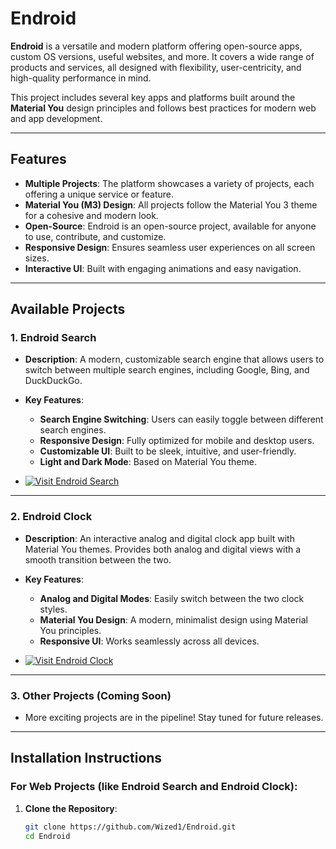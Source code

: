 # Endroid

**Endroid** is a versatile and modern platform offering open-source apps, custom OS versions, useful websites, and more. It covers a wide range of products and services, all designed with flexibility, user-centricity, and high-quality performance in mind.

This project includes several key apps and platforms built around the **Material You** design principles and follows best practices for modern web and app development.

---

## Features

- **Multiple Projects**: The platform showcases a variety of projects, each offering a unique service or feature.
- **Material You (M3) Design**: All projects follow the Material You 3 theme for a cohesive and modern look.
- **Open-Source**: Endroid is an open-source project, available for anyone to use, contribute, and customize.
- **Responsive Design**: Ensures seamless user experiences on all screen sizes.
- **Interactive UI**: Built with engaging animations and easy navigation.

---

## Available Projects

### 1. **Endroid Search**
- **Description**: A modern, customizable search engine that allows users to switch between multiple search engines, including Google, Bing, and DuckDuckGo.
  
- **Key Features**:
  - **Search Engine Switching**: Users can easily toggle between different search engines.
  - **Responsive Design**: Fully optimized for mobile and desktop users.
  - **Customizable UI**: Built to be sleek, intuitive, and user-friendly.
  - **Light and Dark Mode**: Based on Material You theme.

- [![Visit Endroid Search](https://img.shields.io/badge/Visit%20Project-Endroid%20Search-%2303DAC6?style=for-the-badge&logo=google)](https://wized1.github.io/Search/)

---

### 2. **Endroid Clock**
- **Description**: An interactive analog and digital clock app built with Material You themes. Provides both analog and digital views with a smooth transition between the two.

- **Key Features**:
  - **Analog and Digital Modes**: Easily switch between the two clock styles.
  - **Material You Design**: A modern, minimalist design using Material You principles.
  - **Responsive UI**: Works seamlessly across all devices.

- [![Visit Endroid Clock](https://img.shields.io/badge/Visit%20Project-Endroid%20Clock-%2303DAC6?style=for-the-badge&logo=clock)](https://wized1.github.io/Clock)

---

### 3. **Other Projects** (Coming Soon)
- More exciting projects are in the pipeline! Stay tuned for future releases.

---

## Installation Instructions

### For **Web Projects** (like Endroid Search and Endroid Clock):

1. **Clone the Repository**:
   ```bash
   git clone https://github.com/Wized1/Endroid.git
   cd Endroid
